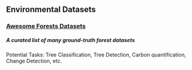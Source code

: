 ## Environmental Datasets


### [Awesome Forests Datasets](https://github.com/blutjens/awesome-forests)
##### A curated list of many ground-truth forest datasets 
Potential Tasks: Tree Classification, Tree Detection, Carbon quantification, Change Detection, etc.
